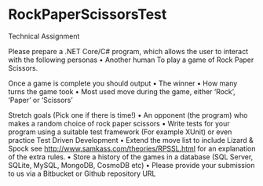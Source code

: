 # RockPaperScissorsTest
Technical Assignment

Please prepare a .NET Core/C# program, which allows the user to interact with the following personas 
• Another human 
To play a game of Rock Paper Scissors. 
  
Once a game is complete you should output 
• The winner 
• How many turns the game took • Most used move during the game, either ‘Rock’, ‘Paper’ or ‘Scissors’ 
  
Stretch goals (Pick one if there is time!) 
• An opponent (the program) who makes a random choice of rock paper scissors • Write tests for your program using a suitable test framework (For example XUnit) or even practice Test Driven Development 
• Extend the move list to include Lizard & Spock see http://www.samkass.com/theories/RPSSL.html for an explanation of the extra rules. 
• Store a history of the games in a database (SQL Server, SQLite, MySQL, MongoDB, CosmoDB etc) 
• Please provide your submission to us via a Bitbucket or Github repository URL
